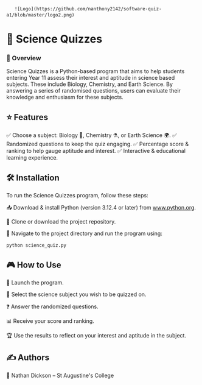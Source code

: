        ![Logo](https://github.com/nanthony2142/software-quiz-a1/blob/master/logo2.png)

# 🔬 Science Quizzes
### 📖 Overview
Science Quizzes is a Python-based program that aims to help students entering Year 11 assess their interest and aptitude in science based subjects. These include Biology, Chemistry, and Earth Science. By answering a series of randomised questions, users can evaluate their knowledge and enthusiasm for these subjects.



## ⭐ Features
✅ Choose a subject: Biology 🧬, Chemistry ⚗️, or Earth Science 🌍.
✅ Randomized questions to keep the quiz engaging.
✅ Percentage score & ranking to help gauge aptitude and interest.
✅ Interactive & educational learning experience.

## 🛠️ Installation
To run the Science Quizzes program, follow these steps:

📥 Download & install Python (version 3.12.4 or later) from www.python.org.

🔽 Clone or download the project repository.

📂 Navigate to the project directory and run the program using:

    python science_quiz.py


## 🎮 How to Use
🚀 Launch the program.

🎯 Select the science subject you wish to be quizzed on.

❓ Answer the randomized questions.

📊 Receive your score and ranking.

🏆 Use the results to reflect on your interest and aptitude in the subject.

## ✍️ Authors
👤 Nathan Dickson – St Augustine's College
